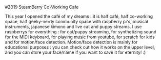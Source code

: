 #2019 SteamBerry Co-Working Cafe

This year I opened the café of my dreams : it is half café, half co-working space, half geeky-nerdy community space with raspberry pi's, musical instruments, japanese kimono and live cat and puppy streams. 
I use raspberrys for everything : for cat/puppy streaming, for synthetizing sound for the MIDI keyboard, for playing music from youtube, for scratch for kids and for motion/face detection.
Motion/face detection is mainly for educational purposes : you can check out how it works on the upper level, and you can store your face/name if you want to save it for eternity! :)
